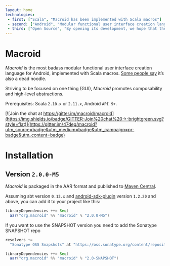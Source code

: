 ```yaml
---
layout: home
technologies:
 - first: ["Scala", "Macroid has been implemented with Scala macros"]
 - second: ["Android", "Modular functional user interface creation language for Android"]
 - third: ["Open Source", "By opening its development, we hope that the community helps us to expand and improve this project. Macroid wants you!"]
---
```


# Macroid

*Macroid* is the most badass modular functional user interface creation language for Android, implemented with Scala macros.
[Some people say](http://www.urbandictionary.com/define.php?term=macroid) it’s also a dead noodle.

Striving to be focused on one thing (GUI), *Macroid* promotes composability and high-level abstractions.

Prerequisites: Scala `2.10.x` or `2.11.x`, Android `API 9+`.

[![Join the chat at https://gitter.im/macroid/macroid](https://img.shields.io/badge/GITTER-Join%20chat%20→-brightgreen.svg?style=flat)](https://gitter.im/47deg/macroid?utm_source=badge&utm_medium=badge&utm_campaign=pr-badge&utm_content=badge)

# Installation

## Version `2.0.0-M5`

*Macroid* is packaged in the AAR format and published to [Maven Central](http://central.maven.org/maven2/org/macroid/macroid_2.11/2.0.0-M5/).

Assuming sbt version `0.13.x` and [android-sdk-plugin](https://github.com/pfn/android-sdk-plugin) 
version `1.2.20` and above, you can add it to your project like this:

```scala
libraryDependencies ++= Seq(
  aar("org.macroid" %% "macroid" % "2.0.0-M5")
```

If you want to use the SNAPSHOT version you need to add the Sonatype SNAPSHOT repo

```scala
resolvers +=
  "Sonatype OSS Snapshots" at "https://oss.sonatype.org/content/repositories/snapshots"

libraryDependencies ++= Seq(
  aar("org.macroid" %% "macroid" % "2.0-SNAPSHOT")
```
